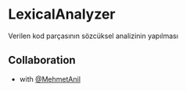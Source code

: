 # LexicalAnalyzer
Verilen kod parçasının sözcüksel analizinin yapılması

## Collaboration

- with [@MehmetAnil](https://github.com/MehmetAnil) 
